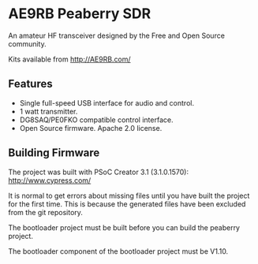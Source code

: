 # AE9RB Peaberry SDR

An amateur HF transceiver designed by the Free and Open Source community.

Kits available from http://AE9RB.com/

## Features

 * Single full-speed USB interface for audio and control.
 * 1 watt transmitter.
 * DG8SAQ/PE0FKO compatible control interface.
 * Open Source firmware.  Apache 2.0 license.

## Building Firmware

The project was built with PSoC Creator 3.1 (3.1.0.1570):
http://www.cypress.com/

It is normal to get errors about missing files until you have built
the project for the first time.  This is because the generated files
have been excluded from the git repository. 

The bootloader project must be built before you can build the peaberry project.

The bootloader component of the bootloader project must be V1.10.

